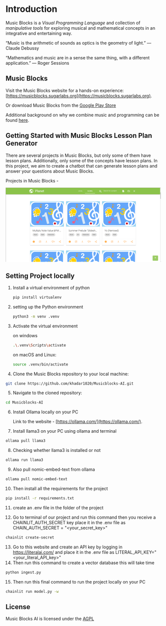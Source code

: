 # Introduction

Music Blocks is a _Visual Programming Language_ and collection of
_manipulative tools_ for exploring musical and mathematical concepts
in an integrative and entertaining way.

“Music is the arithmetic of sounds as optics is the geometry of light.” — Claude Debussy 

“Mathematics and music are in a sense the same thing, with a different application.” — Roger Sessions

## Music Blocks 

Visit the Music Blocks website for a hands-on experience:
[https://musicblocks.sugarlabs.org](https://musicblocks.sugarlabs.org).

Or download Music Blocks from the [Google Play Store](https://play.google.com/store/apps/details?id=my.musicblock.sugarlab)

Additional background on why we combine music and programming can be found
[here](./WhyMusicBlocks.md).

## Getting Started with Music Blocks Lesson Plan Generator 

There are several projects in Music Blocks, but only some of them have lesson plans. Additionally, only some of the concepts have lesson plans. In this project, we aim to create a chatbot that can generate lesson plans and answer your questions about Music Blocks.

Projects in Music Blocks - 

![alt tag](./images/projects.png)

## Setting Project locally

1. Install a virtual environment of python

   ```bash
   pip install virtualenv
   ```

2. setting up the Python environment
   ```bash
   python3 -m venv .venv
   ```
3. Activate the virtual environment
   
    on windows
   ```bash
   .\.venv\Scripts\activate
   ```
   on macOS and Linux:
   ```bash
   source .venv/bin/activate
   ```

5. Clone the Music Blocks repository to your local machine:

  ```bash
  git clone https://github.com/khadar1020/Musicblocks-AI.git
  ```

5. Navigate to the cloned repository:

 ```bash
 cd Musicblocks-AI
 ```
6. Install Ollama locally on your PC

   Link to the website - [https://ollama.com/](https://ollama.com/).
7. Install llama3 on your PC using ollama and terminal

  ```bash
  ollama pull llama3
  ```
8. Checking whether llama3 is installed or not
   
  ```bash
  ollama run llama3
  ```
9. Also pull nomic-embed-text from ollama

 ```bash
 ollama pull nomic-embed-text
 ```
10. Then install all the requirements for the project
   
  ```bash
  pip install -r requirements.txt
  ```
11. create an .env file in the folder of the project
    
12. Go to terminal of our project and run this command then you receive a CHAINLIT_AUTH_SECRET key place it in the .env file as CHAIN_AUTH_SECRET = "<your_secret_key>"

  ```bash
  chainlit create-secret
  ```
13. Go to this website and create an API key by logging in https://literalai.com/ and place it in the .env file as LITERAL_API_KEY="<your_literal_API_key>"
14. Then run this command to create a vector database this will take time 
  ```bash
  python ingest.py
  ```
15. Then run this final command to run the project locally on your PC 
  ```bash
  chainlit run model.py -w
  ```   
    

## License

Music Blocks AI is licensed under the [AGPL](https://www.gnu.org/licenses/agpl-3.0.en.html)
